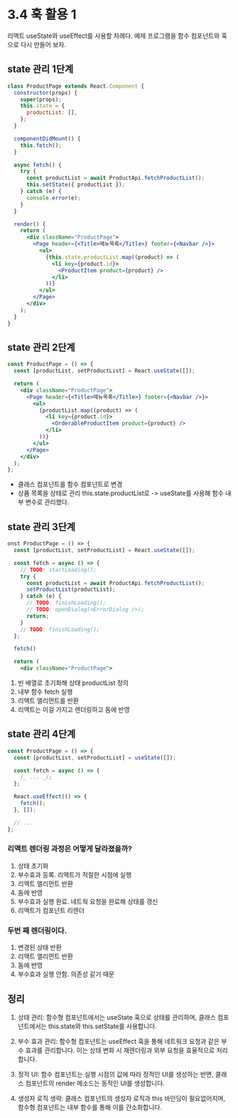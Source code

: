 # 3.4 훅 활용 1

리액트 useState와 useEffect를 사용할 차례다. 예제 프로그램을 함수 컴포넌트와 훅으로 다시 만들어 보자.

## state 관리 1단계

```jsx
class ProductPage extends React.Component {
  constructor(props) {
    super(props);
    this.state = {
      productList: [],
    };
  }

  componentDidMount() {
    this.fetch();
  }

  async fetch() {
    try {
      const productList = await ProductApi.fetchProductList();
      this.setState({ productList });
    } catch (e) {
      console.error(e);
    }
  }

  render() {
    return (
      <div className="ProductPage">
        <Page header={<Title>메뉴목록</Title>} footer={<Navbar />}>
          <ul>
            {this.state.productList.map((product) => (
              <li key={product.id}>
                <ProductItem product={product} />
              </li>
            ))}
          </ul>
        </Page>
      </div>
    );
  }
}
```

## state 관리 2단계

```jsx
const ProductPage = () => {
  const [productList, setProductList] = React.useState([]);

  return (
    <div className="ProductPage">
      <Page header={<Title>메뉴목록</Title>} footer={<Navbar />}>
        <ul>
          {productList.map((product) => (
            <li key={product.id}>
              <OrderableProductItem product={product} />
            </li>
          ))}
        </ul>
      </Page>
    </div>
  );
};
```

- 클래스 컴포넌트를 함수 컴포넌트로 변경
- 상품 목록을 상태로 관리 this.state.productList로 -> useState를 사용해 함수 내부 변수로 관리했다.

## state 관리 3단계

```jsx
onst ProductPage = () => {
  const [productList, setProductList] = React.useState([]);

  const fetch = async () => {
    // TODO: startLoading();
    try {
      const productList = await ProductApi.fetchProductList();
      setProductList(productList);
    } catch (e) {
      // TODO: finishLoading();
      // TODO: openDialog(<ErrorDialog />);
      return;
    }
    // TODO: finishLoading();
  };

  fetch()

  return (
    <div className="ProductPage">
```

1. 빈 배열로 초기화해 상태 productList 정의
2. 내부 함수 fetch 실행
3. 리액트 앨리먼트를 반환
4. 리액트는 이걸 가지고 렌더링하고 돔에 반영

## state 관리 4단계

```jsx
const ProductPage = () => {
  const [productList, setProductList] = useState([]);

  const fetch = async () => {
    /_ ... _/;
  };

  React.useEffect(() => {
    fetch();
  }, []);

  // ...
};
```

### 리액트 렌더링 과정은 어떻게 달라졌을까?

1. 상태 초기화
2. 부수효과 등록. 리액트가 적절한 시점에 실행
3. 리액트 앨리먼트 반환
4. 돔에 반영
5. 부수효과 실행 완료. 네트웍 요청을 완료해 상태를 갱신
6. 리액트가 컴포넌트 리렌더

### 두번 째 렌더링이다.

1. 변경된 상태 반환
2. 리액트 앨리먼트 반환
3. 돔에 반영
4. 부수효과 실행 안함. 의존성 같기 때문

## 정리

1. 상태 관리: 함수형 컴포넌트에서는 useState 훅으로 상태를 관리하며, 클래스 컴포넌트에서는 this.state와 this.setState를 사용합니다.

2. 부수 효과 관리: 함수형 컴포넌트는 useEffect 훅을 통해 네트워크 요청과 같은 부수 효과를 관리합니다. 이는 상태 변화 시 재렌더링과 외부 요청을 효율적으로 처리합니다.

3. 정적 UI: 함수 컴포넌트는 실행 시점의 값에 따라 정적인 UI를 생성하는 반면, 클래스 컴포넌트의 render 메소드는 동적인 UI를 생성합니다.

4. 생성자 로직 생략: 클래스 컴포넌트의 생성자 로직과 this 바인딩이 필요없어지며, 함수형 컴포넌트는 내부 함수를 통해 이를 간소화합니다.
